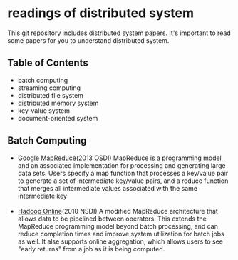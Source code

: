 # readings of distributed system 
This git repository includes distributed system papers. It's important to read some papers for you to understand distributed system. 


## Table of Contents
* batch computing 
* streaming computing 
* distributed file system 
* distributed memory system 
* key-value system 
* document-oriented system 

## Batch Computing <br>
   * [Google MapReduce](https://static.googleusercontent.com/media/research.google.com/en//archive/mapreduce-osdi04.pdf)(2013 OSDI) MapReduce is a programming model and an associated implementation for processing and generating large data sets. Users specify a map function that processes a key/value pair to generate a set of intermediate key/value pairs, and a reduce function that merges all intermediate values associated with the same intermediate key<br><br>
   * [Hadoop Online](http://www.neilconway.org/docs/nsdi2010_hop.pdf)(2010 NSDI) A modified MapReduce architecture that allows data to be pipelined between operators. This extends the MapReduce programming model beyond batch processing, and can reduce completion times and improve system utilization for batch jobs as well. It alse supports online aggregation, which allows users to see "early returns" from a job as it is being computed.<br><br>
   
   
